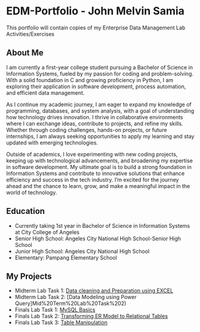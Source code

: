 # EDM-Portfolio - John Melvin Samia
This portfolio will contain copies of my Enterprise Data Management Lab Activities/Exercises

## About Me
I am currently a first-year college student pursuing a Bachelor of Science in Information Systems, fueled by my passion for coding and problem-solving. With a solid foundation in C and growing proficiency in Python, I am exploring their application in software development, process automation, and efficient data management.

As I continue my academic journey, I am eager to expand my knowledge of programming, databases, and system analysis, with a goal of understanding how technology drives innovation. I thrive in collaborative environments where I can exchange ideas, contribute to projects, and refine my skills. Whether through coding challenges, hands-on projects, or future internships, I am always seeking opportunities to apply my learning and stay updated with emerging technologies.

Outside of academics, I love experimenting with new coding projects, keeping up with technological advancements, and broadening my expertise in software development. My ultimate goal is to build a strong foundation in Information Systems and contribute to innovative solutions that enhance efficiency and success in the tech industry. I’m excited for the journey ahead and the chance to learn, grow, and make a meaningful impact in the world of technology.

## Education
- Currently taking 1st year in Bachelor of Science in Information Systems at City College of Angeles
- Senior High School: Angeles City National High School-Senior High School
-  Junior High School: Angeles City National High School 
- Elementary: Pampang Elementary School

## My Projects
- Midterm Lab Task 1: [Data cleaning and Preparation using EXCEL](Mid%20Term%20Lab%20Task%201)
- Midterm Lab Task 2: [Data Modeling using Power Query]Mid%20Term%20Lab%20Task%202)
-  Finals Lab Task 1: [MySQL Basics](Finals%20Lab%20task%201)
-  Finals Lab Task 2: [Transforming ER Model to Relational Tables](Finals%20Lab%20task%202s)
-  Finals Lab Task 3: [Table Manipulation](Finals%20Lab%20task%203)

